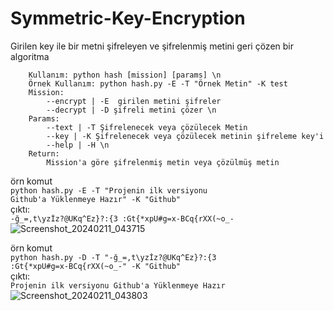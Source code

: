 # Symmetric-Key-Encryption
Girilen key ile bir metni şifreleyen ve şifrelenmiş metini geri çözen bir algoritma


        Kullanım: python hash [mission] [params] \n
        Örnek Kullanım: python hash.py -E -T "Örnek Metin" -K test
        Mission:
            --encrypt | -E  girilen metini şifreler
            --decrypt | -D şifreli metini çözer \n
        Params:
            --text | -T Şifrelenecek veya çözülecek Metin
            --key | -K Şifrelenecek veya çözülecek metinin şifreleme key'i 
            --help | -H \n
        Return:
            Mission'a göre şifrelenmiş metin veya çözülmüş metin

örn komut <br>
<code>python hash.py -E -T "Projenin ilk versiyonu Github'a Yüklenmeye Hazır" -K "Github"</code><br>
çıktı:<br>
<code>-ğ_=,t\yzİz?@UKq^Ez}?:{3
:Gt{*xpU#g=x-BCq{rXX(~o_-</code><br>
![Screenshot_20240211_043715](https://github.com/atalhatabak/Symmetric-Key-Encryption/assets/56918326/0e83cefd-ee40-4cd7-b5ff-cebaaaa2b56f)<br>

örn komut <br>
<code>python hash.py -D -T "-ğ_=,t\yzİz?@UKq^Ez}?:{3
:Gt{*xpU#g=x-BCq{rXX(~o_-" -K "Github"</code><br>
çıktı:<br>
<code>Projenin ilk versiyonu Github'a Yüklenmeye Hazır</code><br>
![Screenshot_20240211_043803](https://github.com/atalhatabak/Symmetric-Key-Encryption/assets/56918326/d4ebc952-887f-4b83-acca-1aec2527e276)
